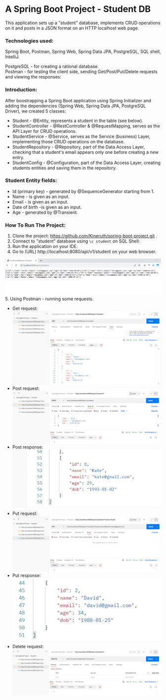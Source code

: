 # A Spring Boot Project - Student DB

This application sets up a "student" database, implements CRUD operations on it and posts in a JSON format on an HTTP localhost web page.    

### **Technologies used:**  
Spring Boot, Postman, Spring Web, Spring Data JPA, PostgreSQL, SQL shell, IntelliJ.  

PostgreSQL - for creating a rational database.  
Postman - for testing the client side, sending Get/Post/Put/Delete requests and viewing the responses: 

### Introduction:  
After boostrapping a Spring Boot application using Spring Initializer and adding the dependencies (Spring Web, Spring Data JPA, PostgreSQL Driver), we created 5 classes:  
* Student - @Entity, represents a student in the table (see below).  
* StudentController - @RestController & @RequestMapping, serves as the API Layer for CRUD operations.  
* StudentService - @Service, serves as the Service (business) Layer, implementing those CRUD operations on the database.  
* StudentRepository - @Repository, part of the Data Access Layer, checking that a student's email appears only one before creating a new entry.  
* StudentConfig - @Configuration, part of the Data Access Layer, creating students entities and saving them in the repository.  


### **Student Entity fields:**
* Id (primary key) - generated by @SequenceGenerator starting from 1.  
* Name - is given as an input.  
* Email - is given as an input.  
* Date of birth -is given as an input.    
* Age - generated by @Transient.  





### **How To Run The Project:**  
1. Clone the project: https://github.com/Kineruth/spring-boot-project.git .  
2. Connect to "student" database using ```\c student``` on SQL Shell:   
3. Run the application on your IDE.  
4. Go to (URL) http://localhost:8080/api/v1/student on your web browser.  

![localhost](https://github.com/Kineruth/spring-boot-project/blob/master/springboot-project/src/main/resources/pictures/web.PNG)   
5. Using Postman - running some requests.  
* Get request:  
![Get req](https://github.com/Kineruth/spring-boot-project/blob/master/springboot-project/src/main/resources/pictures/get.PNG)  
* Post request:  
![Post req](https://github.com/Kineruth/spring-boot-project/blob/master/springboot-project/src/main/resources/pictures/post.PNG)  
* Post response:  
![Post res](https://github.com/Kineruth/spring-boot-project/blob/master/springboot-project/src/main/resources/pictures/post2.PNG)  
* Put request:  
![Put req](https://github.com/Kineruth/spring-boot-project/blob/master/springboot-project/src/main/resources/pictures/put.PNG)  
* Put response:  
![Put res](https://github.com/Kineruth/spring-boot-project/blob/master/springboot-project/src/main/resources/pictures/put2.PNG)  
* Delete request:  
![Delete req](https://github.com/Kineruth/spring-boot-project/blob/master/springboot-project/src/main/resources/pictures/delete.PNG)   









